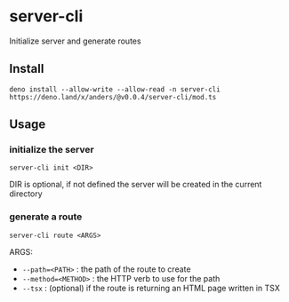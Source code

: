 # server-cli

Initialize server and generate routes

## Install

```
deno install --allow-write --allow-read -n server-cli https://deno.land/x/anders/@v0.0.4/server-cli/mod.ts
```

## Usage


### initialize the server

`server-cli init <DIR>`

DIR is optional, if not defined the server will be created in the current directory

### generate a route

`server-cli route <ARGS>`

ARGS:

* `--path=<PATH>` : the path of the route to create
* `--method=<METHOD>` : the HTTP verb to use for the path
* `--tsx` : (optional) if the route is returning an HTML page written in TSX
